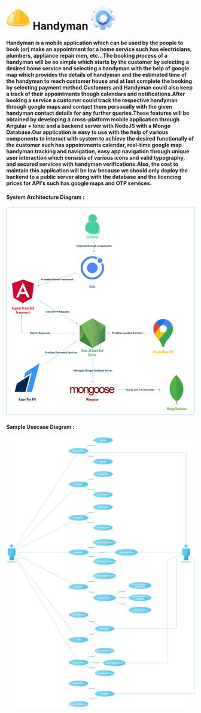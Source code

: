# ![favicon.png](./assets/1643818981342-favicon.png) **Handyman** ![settings.png](./assets/1643819101879-settings.png)

**Handyman is a mobile application which can be used by the people
to book (or) make an appointment for a home service such has electricians,
plumbers, appliance repair men, etc…The booking process of a handyman will be so simple which starts
by the customer by selecting a desired home service and selecting a handyman
with the help of google map which provides the details of handyman and the estimated
time of the handyman to reach customer house and at last complete the booking
by selecting payment method.Customers and Handyman could also keep a track of their
appointments though calendars and notifications.After booking a service a customer could track the respective
handyman through google maps and contact them personally with the given
handyman contact details for any further queries.These features will be obtained by developing a cross-platform
mobile application through Angular + Ionic and a backend server with NodeJS
with a Mongo Database.Our application is easy to use with the help of various components
to interact with system to achieve the desired functionally of the customer
such has appointments calendar, real-time google map handyman tracking and
navigation, easy app navigation through unique user interaction which consists
of various icons and valid typography, and secured services with handyman
verifications.Also, the cost to maintain this application will be low because we
should only deploy the backend to a public server along with the database and
the licencing prices for API's such has google maps and OTP services.**


#### **System Architecture Diagram :**

![SystemArchitecture.jpg](./assets/System%20Architecture.jpg)


#### **Sample Usecase Diagram :**

![Usecase.jpg](./assets/Usecase.jpg)

